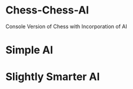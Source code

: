 # Chess-Chess-AI
Console Version of Chess with Incorporation of AI



# Simple AI


# Slightly Smarter AI
